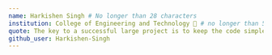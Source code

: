 ```yaml
---
name: Harkishen Singh # No longer than 28 characters
institution: College of Engineering and Technology 🚩 # no longer than 58 characters
quote: The key to a successful large project is to keep the code simple. Life is one such project. # no longer than 100 characters, avoid using quotes(") to guarantee the format remains the same.
github_user: Harkishen-Singh
---
```

